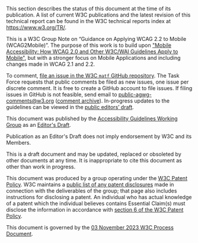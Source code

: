 This section describes the status of this document at the time of its publication. A list of current W3C publications and the latest revision of this technical report can be found in the W3C technical reports index at https://www.w3.org/TR/.

This is a W3C Group Note on “Guidance on Applying WCAG 2.2 to Mobile (WCAG2Mobile)”. The purpose of this work is to build upon ["Mobile Accessibility: How WCAG 2.0 and Other W3C/WAI Guidelines Apply to Mobile"](https://www.w3.org/TR/mobile-accessibility-mapping/), but with a stronger focus on Mobile Applications and including changes made in WCAG 2.1 and 2.2.

To comment, [file an issue in the W3C `matf` GitHub repository](https://github.com/w3c/matf/issues/new). The Task Force requests that public comments be filed as new issues, one issue per discrete comment. It is free to create a GitHub account to file issues. If filing issues in GitHub is not feasible, send email to [public-agwg-comments@w3.org](mailto:public-agwg-comments@w3.org?subject=WCAG2Mobile%20public%20comment) ([comment archive](https://lists.w3.org/Archives/Public/public-agwg-comments/)). In-progress updates to the guidelines can be viewed in the [public editors’ draft](https://w3c.github.io/matf/).

This document was published by the [Accessibility Guidelines Working Group](https://www.w3.org/groups/wg/ag) as an [Editor's Draft](https://www.w3.org/standards/types/#x2-3-editor-s-draft).

Publication as an Editor's Draft does not imply endorsement by W3C and its Members.

This is a draft document and may be updated, replaced or obsoleted by other documents at any time. It is inappropriate to cite this document as other than work in progress.

This document was produced by a group operating under the [W3C Patent Policy](https://www.w3.org/policies/patent-policy/). W3C maintains a [public list of any patent disclosures](https://www.w3.org/groups/wg/ag/ipr) made in connection with the deliverables of the group; that page also includes instructions for disclosing a patent. An individual who has actual knowledge of a patent which the individual believes contains Essential Claim(s) must disclose the information in accordance with [section 6 of the W3C Patent Policy](https://www.w3.org/policies/patent-policy/#sec-Disclosure).

This document is governed by the [03 November 2023 W3C Process Document](https://www.w3.org/policies/process/20231103/).
